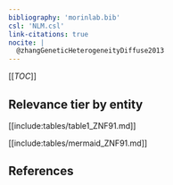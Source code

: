 ```yaml
---
bibliography: 'morinlab.bib'
csl: 'NLM.csl'
link-citations: true
nocite: |
  @zhangGeneticHeterogeneityDiffuse2013
---
```


[[_TOC_]]




## Relevance tier by entity

[[include:tables/table1_ZNF91.md]]

[[include:tables/mermaid_ZNF91.md]]

## References


